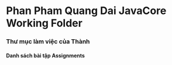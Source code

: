 # Phan Pham Quang Dai JavaCore Working Folder
### Thư mục làm việc của Thành
#### Danh sách bài tập Assignments
